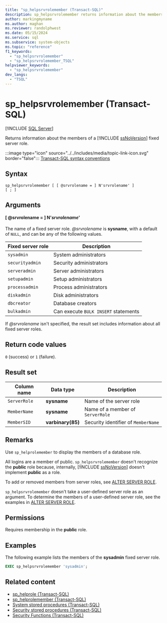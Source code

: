 ```yaml
---
title: "sp_helpsrvrolemember (Transact-SQL)"
description: sp_helpsrvrolemember returns information about the members of a SQL Server fixed server role.
author: markingmyname
ms.author: maghan
ms.reviewer: randolphwest
ms.date: 05/15/2024
ms.service: sql
ms.subservice: system-objects
ms.topic: "reference"
f1_keywords:
  - "sp_helpsrvrolemember"
  - "sp_helpsrvrolemember_TSQL"
helpviewer_keywords:
  - "sp_helpsrvrolemember"
dev_langs:
  - "TSQL"
---
```

# sp_helpsrvrolemember (Transact-SQL)

[!INCLUDE [SQL Server](../../includes/applies-to-version/sqlserver.md)]

Returns information about the members of a [!INCLUDE [ssNoVersion](../../includes/ssnoversion-md.md)] fixed server role.

:::image type="icon" source="../../includes/media/topic-link-icon.svg" border="false"::: [Transact-SQL syntax conventions](../../t-sql/language-elements/transact-sql-syntax-conventions-transact-sql.md)

## Syntax

```syntaxsql
sp_helpsrvrolemember [ [ @srvrolename = ] N'srvrolename' ]
[ ; ]
```

## Arguments

#### [ @srvrolename = ] N'*srvrolename*'

The name of a fixed server role. *@srvrolename* is **sysname**, with a default of `NULL`, and can be any of the following values.

| Fixed server role | Description |
| --- | --- |
| `sysadmin` | System administrators |
| `securityadmin` | Security administrators |
| `serveradmin` | Server administrators |
| `setupadmin` | Setup administrators |
| `processadmin` | Process administrators |
| `diskadmin` | Disk administrators |
| `dbcreator` | Database creators |
| `bulkadmin` | Can execute `BULK INSERT` statements |

If *@srvrolename* isn't specified, the result set includes information about all fixed server roles.

## Return code values

`0` (success) or `1` (failure).

## Result set

| Column name | Data type | Description |
| --- | --- | --- |
| `ServerRole` | **sysname** | Name of the server role |
| `MemberName` | **sysname** | Name of a member of `ServerRole` |
| `MemberSID` | **varbinary(85)** | Security identifier of `MemberName` |

## Remarks

Use `sp_helprolemember` to display the members of a database role.

All logins are a member of public. `sp_helpsrvrolemember` doesn't recognize the **public** role because, internally, [!INCLUDE [ssNoVersion](../../includes/ssnoversion-md.md)] doesn't implement **public** as a role.

To add or removed members from server roles, see [ALTER SERVER ROLE](../../t-sql/statements/alter-server-role-transact-sql.md).

`sp_helpsrvrolemember` doesn't take a user-defined server role as an argument. To determine the members of a user-defined server role, see the examples in [ALTER SERVER ROLE](../../t-sql/statements/alter-server-role-transact-sql.md).

## Permissions

Requires membership in the **public** role.

## Examples

The following example lists the members of the **sysadmin** fixed server role.

```sql
EXEC sp_helpsrvrolemember 'sysadmin';
```

## Related content

- [sp_helprole (Transact-SQL)](sp-helprole-transact-sql.md)
- [sp_helprolemember (Transact-SQL)](sp-helprolemember-transact-sql.md)
- [System stored procedures (Transact-SQL)](system-stored-procedures-transact-sql.md)
- [Security stored procedures (Transact-SQL)](security-stored-procedures-transact-sql.md)
- [Security Functions (Transact-SQL)](../../t-sql/functions/security-functions-transact-sql.md)

